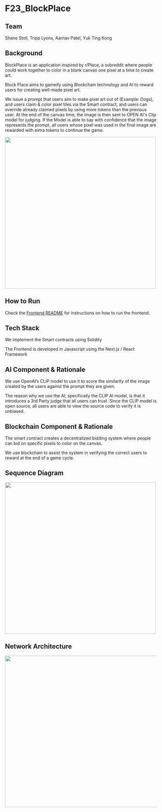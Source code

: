 # F23_BlockPlace

## Team

Shane Stoll, Tripp Lyons, Aarnav Patel, Yuk Ting Kong

## Background

BlockPlace is an application inspired by r/Place, a subreddit where people could work together to color in a blank canvas one pixel at a time to create art. 

Block Place aims to gameify using Blockchain technology and AI to reward users for creating well-made pixel art.

We issue a prompt that users aim to make pixel art out of (Example: Dogs), and users claim & color pixel tiles via the Smart contract, and users can override already claimed pixels by using more tokens than the previous user. At the end of the canvas time, the image is then sent to OPEN AI's Clip model for judging. If the Model is able to say with confidence that the image represents the prompt, all users whose pixel was used in the final image are rewarded with extra tokens to continue the game.

<img src="https://github.com/AI-and-Blockchain/F23_BlockPlace/assets/72285616/fc5757b8-6768-4357-934a-16afc6c65a45" width="500" height="500">

## How to Run

Check the [Frontend README](/frontend/README.md) for instructions on how to run the frontend.

## Tech Stack

We implement the Smart contracts using Solidity

The Frontend is developed in Javascript using the  Next.js / React Framework

## AI Component & Rationale

We use OpenAI’s CLIP model to use it to score the similarity of the image created by the users against the prompt they are given.

The reason why we use the AI, specifically the CLIP AI model, is that it introduces a 3rd Party judge that all users can trust. Since the CLIP model is open source,  all users are able to view the source code to verify it is unbiased. 

## Blockchain Component & Rationale

The smart contract creates a decentralized bidding system where people can bid on specific pixels to color on the canvas. 

We use blockchain to assist the system in verifying the correct users to reward at the end of a game cycle.


## Sequence Diagram

<img src="https://github.com/AI-and-Blockchain/F23_BlockPlace/assets/72285616/3ab99bf0-4522-4dcf-935b-e024c3943683" width="500" height="500">

## Network Architecture
<img src="https://github.com/AI-and-Blockchain/F23_BlockPlace/assets/72285616/547ca8af-2cca-455b-ae40-26cfd0ef284f" width="750" height="500">

